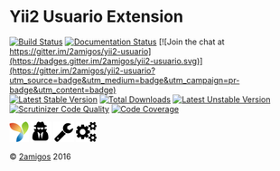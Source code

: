 Yii2 Usuario Extension
======================

[![Build Status](https://travis-ci.org/2amigos/yii2-usuario.svg?branch=master)](https://travis-ci.org/2amigos/yii2-usuario)
[![Documentation Status](https://readthedocs.org/projects/yii2-usuario/badge/?version=latest)](http://yii2-usuario.readthedocs.io/en/latest/?badge=latest)
[![Join the chat at https://gitter.im/2amigos/yii2-usuario](https://badges.gitter.im/2amigos/yii2-usuario.svg)](https://gitter.im/2amigos/yii2-usuario?utm_source=badge&utm_medium=badge&utm_campaign=pr-badge&utm_content=badge)  
[![Latest Stable Version](https://poser.pugx.org/2amigos/yii2-usuario/version)](https://packagist.org/packages/2amigos/yii2-usuario)
[![Total Downloads](https://poser.pugx.org/2amigos/yii2-usuario/downloads)](https://packagist.org/packages/2amigos/yii2-usuario)
[![Latest Unstable Version](https://poser.pugx.org/2amigos/yii2-usuario/v/unstable)](//packagist.org/packages/2amigos/yii2-usuario)  
[![Scrutinizer Code Quality](https://scrutinizer-ci.com/g/2amigos/yii2-usuario/badges/quality-score.png?b=master)](https://scrutinizer-ci.com/g/2amigos/yii2-usuario/?branch=master)
[![Code Coverage](https://scrutinizer-ci.com/g/2amigos/yii2-usuario/badges/coverage.png?b=master)](https://scrutinizer-ci.com/g/2amigos/yii2-usuario/?branch=master)

![Yii Framework](docs/media/yii-logo.png "Yii Framework")
![User Secret](docs/media/user-secret.png "User Secret")
![Wrench](docs/media/wrench.png "Wrench")
![Cogs](docs/media/cogs.png "Cogs")

© [2amigos](http://www.2amigos.us/) 2016
